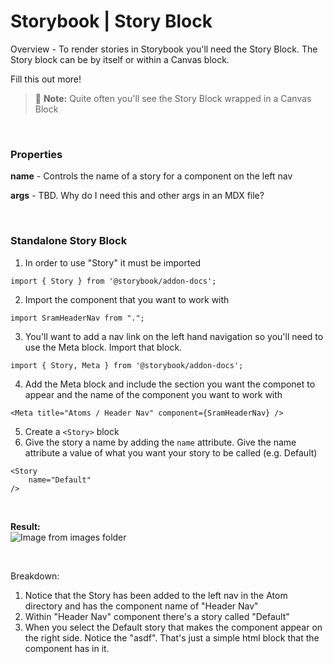# Storybook | Story Block

Overview - To render stories in Storybook you'll need the Story Block. The Story block can be by itself or within a Canvas block.

<span class="warning">Fill this out more!</span>


> :memo: **Note:**  Quite often you'll see the Story Block wrapped in a Canvas Block

<br>

### Properties

**name** - Controls the name of a story for a component on the left nav

**args** - <span class="warning">TBD. Why do I need this and other args in an MDX file?</span>

<br>

### Standalone Story Block  
1. In order to use "Story" it must be imported 
```
import { Story } from '@storybook/addon-docs';
```
2. Import the component that you want to work with
```
import SramHeaderNav from ".";
```
3. You'll want to add a nav link on the left hand navigation so you'll need to use the Meta block. Import that block.
```
import { Story, Meta } from '@storybook/addon-docs';
```
4. Add the Meta block and include the section you want the componet to appear and the name of the component you want to work with
```
<Meta title="Atoms / Header Nav" component={SramHeaderNav} />
```
5. Create a `<Story>` block
6. Give the story a name by adding the `name` attribute.  Give the name attribute a value of what you want your story to be called (e.g. Default)  

```mdx
<Story 
    name="Default"
/>
```

<br>

**Result:**  
![Image from images folder](/storybook/storybook-docBlocks/docBlock-story/story-block_standalone-example.png)

<br>

Breakdown:  
1. Notice that the Story has been added to the left nav in the Atom directory and has the component name of "Header Nav"
1. Within "Header Nav" component there's a story called "Default"
1. When you select the Default story that makes the component appear on the right side. Notice the "asdf". That's just a simple html block that the component has in it. 